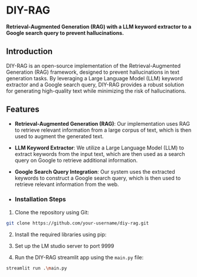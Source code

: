 **DIY-RAG**
================

**Retrieval-Augmented Generation (RAG) with a LLM keyword extractor to a Google search query to prevent hallucinations.**

**Introduction**
---------------

DIY-RAG is an open-source implementation of the Retrieval-Augmented Generation (RAG) framework, designed to prevent hallucinations in text generation tasks. By leveraging a Large Language Model (LLM) keyword extractor and a Google search query, DIY-RAG provides a robust solution for generating high-quality text while minimizing the risk of hallucinations.

**Features**
------------

* **Retrieval-Augmented Generation (RAG)**: Our implementation uses RAG to retrieve relevant information from a large corpus of text, which is then used to augment the generated text.
* **LLM Keyword Extractor**: We utilize a Large Language Model (LLM) to extract keywords from the input text, which are then used as a search query on Google to retrieve additional information.
* **Google Search Query Integration**: Our system uses the extracted keywords to construct a Google search query, which is then used to retrieve relevant information from the web.

* ### Installation Steps

1. Clone the repository using Git:
```bash
git clone https://github.com/your-username/diy-rag.git
```
2. Install the required libraries using pip:

3. Set up the LM studio server to port 9999
  
4. Run the DIY-RAG streamlit app using the `main.py` file:
```bash
streamlit run .\main.py
```
